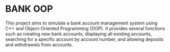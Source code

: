 <h1> BANK OOP </h1>
This project aims to simulate a bank account management system using C++ and Object-Oriented Programming (OOP). It provides several functions such as creating new bank accounts, displaying all existing accounts, searching for a specific account by account number, and allowing deposits and withdrawals from accounts.

